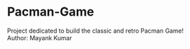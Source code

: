 # Pacman-Game
Project dedicated to build the classic and retro Pacman Game!
<br>
Author: Mayank Kumar
